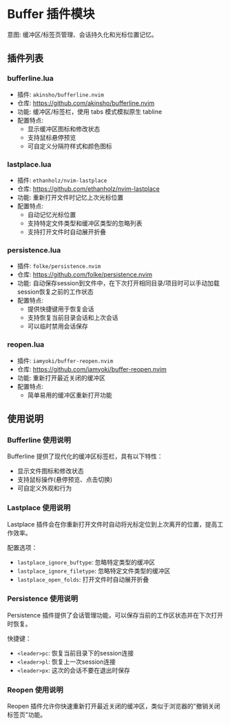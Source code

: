 # Buffer 插件模块

意图: 缓冲区/标签页管理、会话持久化和光标位置记忆。

## 插件列表

### bufferline.lua
- 插件: `akinsho/bufferline.nvim`
- 仓库: https://github.com/akinsho/bufferline.nvim
- 功能: 缓冲区/标签栏，使用 tabs 模式模拟原生 tabline
- 配置特点:
  - 显示缓冲区图标和修改状态
  - 支持鼠标悬停预览
  - 可自定义分隔符样式和颜色图标

### lastplace.lua
- 插件: `ethanholz/nvim-lastplace`
- 仓库: https://github.com/ethanholz/nvim-lastplace
- 功能: 重新打开文件时记忆上次光标位置
- 配置特点:
  - 自动记忆光标位置
  - 支持特定文件类型和缓冲区类型的忽略列表
  - 支持打开文件时自动展开折叠

### persistence.lua
- 插件: `folke/persistence.nvim`
- 仓库: https://github.com/folke/persistence.nvim
- 功能: 自动保存session到文件中，在下次打开相同目录/项目时可以手动加载session恢复之前的工作状态
- 配置特点:
  - 提供快捷键用于恢复会话
  - 支持恢复当前目录会话和上次会话
  - 可以临时禁用会话保存

### reopen.lua
- 插件: `iamyoki/buffer-reopen.nvim`
- 仓库: https://github.com/iamyoki/buffer-reopen.nvim
- 功能: 重新打开最近关闭的缓冲区
- 配置特点:
  - 简单易用的缓冲区重新打开功能

## 使用说明

### Bufferline 使用说明

Bufferline 提供了现代化的缓冲区标签栏，具有以下特性：
- 显示文件图标和修改状态
- 支持鼠标操作(悬停预览、点击切换)
- 可自定义外观和行为

### Lastplace 使用说明

Lastplace 插件会在你重新打开文件时自动将光标定位到上次离开的位置，提高工作效率。

配置选项：
- `lastplace_ignore_buftype`: 忽略特定类型的缓冲区
- `lastplace_ignore_filetype`: 忽略特定文件类型的缓冲区
- `lastplace_open_folds`: 打开文件时自动展开折叠

### Persistence 使用说明

Persistence 插件提供了会话管理功能，可以保存当前的工作区状态并在下次打开时恢复。

快捷键：
- `<leader>pc`: 恢复当前目录下的session连接
- `<leader>pl`: 恢复上一次session连接
- `<leader>px`: 这次的会话不要在退出时保存

### Reopen 使用说明

Reopen 插件允许你快速重新打开最近关闭的缓冲区，类似于浏览器的"撤销关闭标签页"功能。